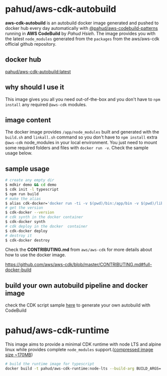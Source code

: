 # pahud/aws-cdk-autobuild
**aws-cdk-autobuild** is an autobuild docker image generated and pushed to docker hub every day automatically with [@pahud/aws-codebuild-patterns](https://www.npmjs.com/package/@pahud/aws-codebuild-patterns) running in **AWS CodeBuild** by _Pahud Hsieh_. The image provides you with the latest `node_modules`  generated from the `packages` from the aws/aws-cdk official github repository.

## docker hub 
[pahud/aws-cdk-autobuild:latest](https://hub.docker.com/repository/docker/pahud/aws-cdk-autobuild)

## why should I use it
This image gives you all you need out-of-the-box and you don't have to `npm install` any required `@aws-cdk` modules.

## image content
The docker image provides `/app/node_modules` built and generated with the `build.sh` and `linkall.sh` command so you don't have to `npm install` extra `@aws-cdk` node_modules  in your local environment. You just need to mount some required folders and files with `docker run -v`. Check the sample usage below.

## sample usage

```sh
# create any empty dir
$ mdkir demo && cd demo
$ cdk init -l typescript
$ npm run build
# make the alias
$ alias cdk-docker='docker run -ti -v $(pwd)/bin:/app/bin -v $(pwd)/lib:/app/lib -v $(pwd)/cdk.json:/app/cdk.json -v ${HOME}/.aws:/root/.aws -w /app pahud/aws-cdk-autobuild:latest'
# get the version
$ cdk-docker --version
# cdk synth in the docker container
$ cdk-docker synth
# cdk deploy in the docker  container 
$ cdk-docker deploy
# destroy it
$ cdk-docker destroy
```

Check the **CONTRIBUTING.md** from `aws/aws-cdk` for more details about how to use the docker image.

https://github.com/aws/aws-cdk/blob/master/CONTRIBUTING.md#full-docker-build

## build your own autobuild pipeline and docker image
check the CDK script sample [here](https://github.com/pahud/cdk-samples/blob/26f5c1c201e0a6818a23ce8cf621eafc4048072a/typescript/packages/aws-codebuild-patterns/samples/all.ts#L215-L282) to generate your own autobuild with CodeBuild


# pahud/aws-cdk-runtime

This image aims to provide a minimal CDK runtime with node LTS and alpine linux while provides complete `node_modules` support.([compressed image size ~170MB](https://hub.docker.com/r/pahud/aws-cdk-runtime/tags))

```bash
# build the runtime image for typescript
docker build -t pahud/aws-cdk-runtime:node-lts --build-arg BUILD_ARGS='--skip-test' . -f Dockerfile.runtime
```


